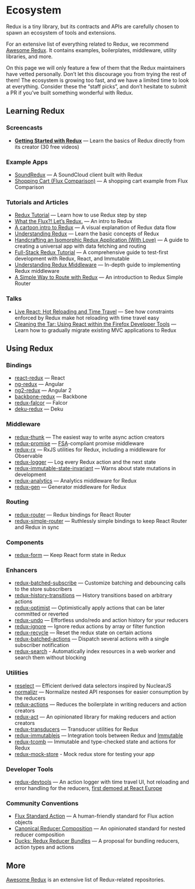 # Ecosystem

Redux is a tiny library, but its contracts and APIs are carefully chosen to spawn an ecosystem of tools and extensions.

For an extensive list of everything related to Redux, we recommend [Awesome Redux](https://github.com/xgrommx/awesome-redux). It contains examples, boilerplates, middleware, utility libraries, and more.

On this page we will only feature a few of them that the Redux maintainers have vetted personally. Don’t let this discourage you from trying the rest of them! The ecosystem is growing too fast, and we have a limited time to look at everything. Consider these the “staff picks”, and don’t hesitate to submit a PR if you’ve built something wonderful with Redux.

## Learning Redux

### Screencasts

* **[Getting Started with Redux](https://egghead.io/series/getting-started-with-redux)** — Learn the basics of Redux directly from its creator (30 free videos)

### Example Apps

* [SoundRedux](https://github.com/andrewngu/sound-redux) — A SoundCloud client built with Redux
* [Shopping Cart (Flux Comparison)](https://github.com/voronianski/flux-comparison/tree/master/redux) — A shopping cart example from Flux Comparison

### Tutorials and Articles

* [Redux Tutorial](https://github.com/happypoulp/redux-tutorial) — Learn how to use Redux step by step
* [What the Flux?! Let’s Redux.](https://blog.andyet.com/2015/08/06/what-the-flux-lets-redux) — An intro to Redux
* [A cartoon intro to Redux](https://code-cartoons.com/a-cartoon-intro-to-redux-3afb775501a6) — A visual explanation of Redux data flow
* [Understanding Redux](http://www.youhavetolearncomputers.com/blog/2015/9/15/a-conceptual-overview-of-redux-or-how-i-fell-in-love-with-a-javascript-state-container) — Learn the basic concepts of Redux
* [Handcrafting an Isomorphic Redux Application (With Love)](https://medium.com/@bananaoomarang/handcrafting-an-isomorphic-redux-application-with-love-40ada4468af4) — A guide to creating a universal app with data fetching and routing
* [Full-Stack Redux Tutorial](http://teropa.info/blog/2015/09/10/full-stack-redux-tutorial.html) — A comprehensive guide to test-first development with Redux, React, and Immutable
* [Understanding Redux Middleware](https://medium.com/@meagle/understanding-87566abcfb7a#.l033pyr02) — In-depth guide to implementing Redux middleware
* [A Simple Way to Route with Redux](http://jlongster.com/A-Simple-Way-to-Route-with-Redux) — An introduction to Redux Simple Router

### Talks

* [Live React: Hot Reloading and Time Travel](http://youtube.com/watch?v=xsSnOQynTHs) — See how constraints enforced by Redux make hot reloading with time travel easy
* [Cleaning the Tar: Using React within the Firefox Developer Tools](https://www.youtube.com/watch?v=qUlRpybs7_c) — Learn how to gradually migrate existing MVC applications to Redux

## Using Redux

### Bindings

* [react-redux](https://github.com/gaearon/react-redux) — React
* [ng-redux](https://github.com/wbuchwalter/ng-redux) — Angular
* [ng2-redux](https://github.com/wbuchwalter/ng2-redux) — Angular 2
* [backbone-redux](https://github.com/redbooth/backbone-redux) — Backbone
* [redux-falcor](https://github.com/ekosz/redux-falcor) — Falcor
* [deku-redux](https://github.com/troch/deku-redux) — Deku

### Middleware

* [redux-thunk](http://github.com/gaearon/redux-thunk) — The easiest way to write async action creators
* [redux-promise](https://github.com/acdlite/redux-promise) — [FSA](https://github.com/acdlite/flux-standard-action)-compliant promise middleware
* [redux-rx](https://github.com/acdlite/redux-rx) — RxJS utilities for Redux, including a middleware for Observable
* [redux-logger](https://github.com/fcomb/redux-logger) — Log every Redux action and the next state
* [redux-immutable-state-invariant](https://github.com/leoasis/redux-immutable-state-invariant) — Warns about state mutations in development
* [redux-analytics](https://github.com/markdalgleish/redux-analytics) — Analytics middleware for Redux
* [redux-gen](https://github.com/weo-edu/redux-gen) — Generator middleware for Redux

### Routing

* [redux-router](https://github.com/rackt/redux-router) — Redux bindings for React Router
* [redux-simple-router](https://github.com/jlongster/redux-simple-router) — Ruthlessly simple bindings to keep React Router and Redux in sync

### Components

* [redux-form](https://github.com/erikras/redux-form) — Keep React form state in Redux

### Enhancers

* [redux-batched-subscribe](https://github.com/tappleby/redux-batched-subscribe) — Customize batching and debouncing calls to the store subscribers
* [redux-history-transitions](https://github.com/johanneslumpe/redux-history-transitions) — History transitions based on arbitrary actions
* [redux-optimist](https://github.com/ForbesLindesay/redux-optimist) — Optimistically apply actions that can be later committed or reverted
* [redux-undo](https://github.com/omnidan/redux-undo) — Effortless undo/redo and action history for your reducers
* [redux-ignore](https://github.com/omnidan/redux-ignore) — Ignore redux actions by array or filter function
* [redux-recycle](https://github.com/omnidan/redux-recycle) — Reset the redux state on certain actions
* [redux-batched-actions](https://github.com/tshelburne/redux-batched-actions) — Dispatch several actions with a single subscriber notification
* [redux-search](https://github.com/treasure-data/redux-search) - Automatically index resources in a web worker and search them without blocking

### Utilities

* [reselect](https://github.com/faassen/reselect) — Efficient derived data selectors inspired by NuclearJS
* [normalizr](https://github.com/gaearon/normalizr) — Normalize nested API responses for easier consumption by the reducers
* [redux-actions](https://github.com/acdlite/redux-actions) — Reduces the boilerplate in writing reducers and action creators
* [redux-act](https://github.com/pauldijou/redux-act) — An opinionated library for making reducers and action creators 
* [redux-transducers](https://github.com/acdlite/redux-transducers) — Transducer utilities for Redux
* [redux-immutablejs](https://github.com/indexiatech/redux-immutablejs) — Integration tools between Redux and [Immutable](https://github.com/facebook/immutable-js/)
* [redux-tcomb](https://github.com/gcanti/redux-tcomb) — Immutable and type-checked state and actions for Redux
* [redux-mock-store](https://github.com/arnaudbenard/redux-mock-store) - Mock redux store for testing your app

### Developer Tools

* [redux-devtools](http://github.com/gaearon/redux-devtools) — An action logger with time travel UI, hot reloading and error handling for the reducers, [first demoed at React Europe](https://www.youtube.com/watch?v=xsSnOQynTHs)

### Community Conventions

* [Flux Standard Action](https://github.com/acdlite/flux-standard-action) — A human-friendly standard for Flux action objects
* [Canonical Reducer Composition](https://github.com/gajus/canonical-reducer-composition) — An opinionated standard for nested reducer composition
* [Ducks: Redux Reducer Bundles](https://github.com/erikras/ducks-modular-redux) — A proposal for bundling reducers, action types and actions

## More

[Awesome Redux](https://github.com/xgrommx/awesome-redux) is an extensive list of Redux-related repositories.
